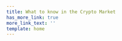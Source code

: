```yaml
---
title: What to know in the Crypto Market
has_more_link: true
more_link_text: ''
template: home
---
```

